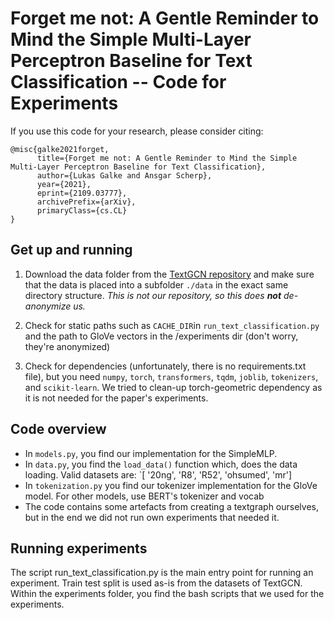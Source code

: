 # Forget me not: A Gentle Reminder to Mind the Simple Multi-Layer Perceptron Baseline for Text Classification -- Code for Experiments

If you use this code for your research, please consider citing:

```
@misc{galke2021forget,
      title={Forget me not: A Gentle Reminder to Mind the Simple Multi-Layer Perceptron Baseline for Text Classification}, 
      author={Lukas Galke and Ansgar Scherp},
      year={2021},
      eprint={2109.03777},
      archivePrefix={arXiv},
      primaryClass={cs.CL}
}
```

## Get up and running

1. Download the data folder from the [TextGCN repository](https://github.com/yao8839836/text_gcn) and make sure that the data is placed into a subfolder `./data` in the exact same directory structure. *This is not our repository, so this does **not** de-anonymize us.*

2. Check for static paths such as `CACHE_DIR`in `run_text_classification.py` and the path to GloVe vectors in the /experiments dir (don't worry, they're anonymized)

3. Check for dependencies (unfortunately, there is no requirements.txt file),
   but you need `numpy`, `torch`, `transformers`, `tqdm`, `joblib`, `tokenizers`, and `scikit-learn`. We tried to clean-up torch-geometric dependency as it is not needed for the paper's experiments.


## Code overview

- In `models.py`, you find our implementation for the SimpleMLP.
- In `data.py`, you find the `load_data()` function which, does the data loading. Valid datasets are: `[ '20ng', 'R8', 'R52', 'ohsumed', 'mr']
- In `tokenization.py` you find our tokenizer implementation for the GloVe model. For other models, use BERT's tokenizer and vocab
- The code contains some artefacts from creating a textgraph ourselves, but in the end we did not run own experiments that needed it.

## Running experiments

The script run\_text\_classification.py is the main entry point for running an experiment.
Train test split is used as-is from the datasets of TextGCN.
Within the experiments folder, you find the bash scripts that we used for the experiments.

